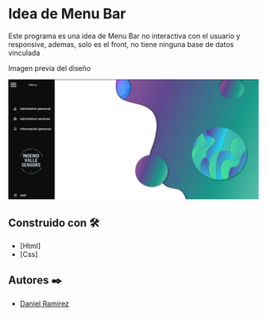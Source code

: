 # Idea de Menu Bar
Este programa es una idea de Menu Bar no interactiva con el usuario y responsive, ademas, solo es el front, no tiene ninguna base de datos vinculada

Imagen previa del diseño
<div align="center">
  <img src="https://github.com/DanielRamirez1901/static-menu-bar/blob/main/imagen_2024-02-05_162718663.png" alt="Imagen del menu" width="800"/>
</div>

## Construido con 🛠️

* [Html]
* [Css]

## Autores ✒️
* [Daniel Ramirez](https://github.com/DanielRamirez1901)
